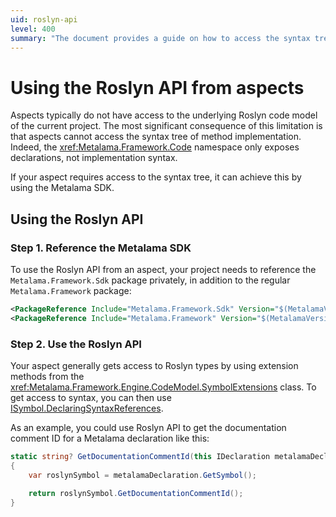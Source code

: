 ```yaml
---
uid: roslyn-api
level: 400
summary: "The document provides a guide on how to access the syntax tree in the Roslyn API from aspects using the Metalama SDK. It includes steps to reference the SDK and use the Roslyn API."
---
```


# Using the Roslyn API from aspects

Aspects typically do not have access to the underlying Roslyn code model of the current project. The most significant consequence of this limitation is that aspects cannot access the syntax tree of method implementation. Indeed, the <xref:Metalama.Framework.Code> namespace only exposes declarations, not implementation syntax.

If your aspect requires access to the syntax tree, it can achieve this by using the Metalama SDK.

## Using the Roslyn API

### Step 1. Reference the Metalama SDK

To use the Roslyn API from an aspect, your project needs to reference the `Metalama.Framework.Sdk` package privately, in addition to the regular `Metalama.Framework` package:

```xml
<PackageReference Include="Metalama.Framework.Sdk" Version="$(MetalamaVersion)" PrivateAssets="all" />
<PackageReference Include="Metalama.Framework" Version="$(MetalamaVersion)" />
```

### Step 2. Use the Roslyn API

Your aspect generally gets access to Roslyn types by using extension methods from the <xref:Metalama.Framework.Engine.CodeModel.SymbolExtensions> class. To get access to syntax, you can then use [ISymbol.DeclaringSyntaxReferences](https://learn.microsoft.com/en-us/dotnet/api/microsoft.codeanalysis.isymbol.declaringsyntaxreferences).

As an example, you could use Roslyn API to get the documentation comment ID for a Metalama declaration like this:

```c#
static string? GetDocumentationCommentId(this IDeclaration metalamaDeclaration)
{
    var roslynSymbol = metalamaDeclaration.GetSymbol();

    return roslynSymbol.GetDocumentationCommentId();
}
```

